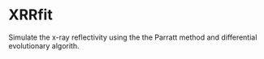 # XRRfit
Simulate the x-ray reflectivity using the the Parratt method and differential evolutionary algorith. 
